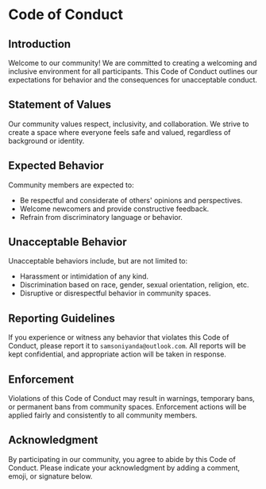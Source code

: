 # Code of Conduct

## Introduction

Welcome to our community! We are committed to creating a welcoming and inclusive environment for all participants. This Code of Conduct outlines our expectations for behavior and the consequences for unacceptable conduct.

## Statement of Values

Our community values respect, inclusivity, and collaboration. We strive to create a space where everyone feels safe and valued, regardless of background or identity.

## Expected Behavior

Community members are expected to:

- Be respectful and considerate of others' opinions and perspectives.
- Welcome newcomers and provide constructive feedback.
- Refrain from discriminatory language or behavior.

## Unacceptable Behavior

Unacceptable behaviors include, but are not limited to:

- Harassment or intimidation of any kind.
- Discrimination based on race, gender, sexual orientation, religion, etc.
- Disruptive or disrespectful behavior in community spaces.

## Reporting Guidelines

If you experience or witness any behavior that violates this Code of Conduct, please report it to `samsoniyanda@outlook.com`. All reports will be kept confidential, and appropriate action will be taken in response.

## Enforcement

Violations of this Code of Conduct may result in warnings, temporary bans, or permanent bans from community spaces. Enforcement actions will be applied fairly and consistently to all community members.

## Acknowledgment

By participating in our community, you agree to abide by this Code of Conduct. Please indicate your acknowledgment by adding a comment, emoji, or signature below.
